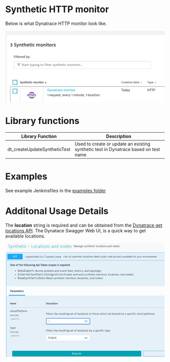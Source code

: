 # Synthetic HTTP monitor

Below is what Dynatrace HTTP monitor look like.

![](./images/monitor.png)

# Library functions

| Library Function | Description |
| --- | --- |
| dt_createUpdateSyntheticTest | Used to create or update an existing synthetic test in Dynatrace based on test name |

# Examples

See example Jenkinsfiles in the [examples folder](examples)

# Additonal Usage Details

The **location** string is required and can be obtained from the [Dynatrace get locations API](https://www.dynatrace.com/support/help/dynatrace-api/environment-api/synthetic/synthetic-locations/get-all-locations/). The Dynatace Swagger Web UI, is a quick way to get available locations.

![](./images/monitor-api.png)


